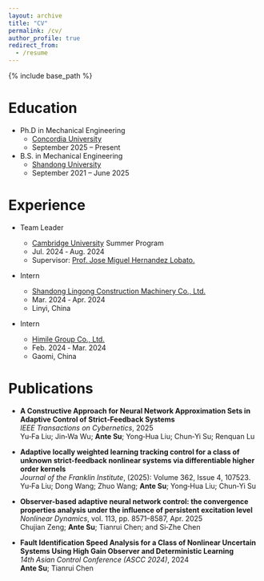 ```yaml
---
layout: archive
title: "CV"
permalink: /cv/
author_profile: true
redirect_from:
  - /resume
---
```


{% include base_path %}

Education
======
* Ph.D in Mechanical Engineering<br>
  * [Concordia University](https://www.concordia.ca/)
  * September 2025 – Present
* B.S. in Mechanical Engineering
  * [Shandong University](https://www.en.sdu.edu.cn/)
  * September 2021 – June 2025

Experience
======
* Team Leader
  * [Cambridge University](https://www.cam.ac.uk/) Summer Program
  * Jul. 2024 ‑ Aug. 2024
  * Supervisor: [Prof. Jose Miguel Hernandez Lobato.](https://jmhl.org/)

* Intern
  * [Shandong Lingong Construction Machinery Co., Ltd.](https://www.sdlg.com/)
  * Mar. 2024 ‑ Apr. 2024
  * Linyi, China

* Intern
  * [Himile Group Co., Ltd.](https://www.himile.com/)
  * Feb. 2024 ‑ Mar. 2024
  * Gaomi, China


Publications
======
* **A Constructive Approach for Neural Network Approximation Sets in Adaptive Control of Strict‑Feedback Systems**  
  *IEEE Transactions on Cybernetics*, 2025  
  Yu‑Fa Liu; Jin‑Wa Wu; **Ante Su**; Yong‑Hua Liu; Chun‑Yi Su; Renquan Lu

* **Adaptive locally weighted learning tracking control for a class of unknown strict-feedback nonlinear systems via differentiable higher order kernels**  
  *Journal of the Franklin Institute*, (2025): Volume 362, Issue 4, 107523.  
  Yu‑Fa Liu; Dong Wang; Zhuo Wang; **Ante Su**; Yong‑Hua Liu; Chun‑Yi Su

* **Observer-based adaptive neural network control: the convergence properties analysis under the influence of persistent excitation level**  
  *Nonlinear Dynamics*, vol. 113, pp. 8571–8587, Apr. 2025  
  Chujian Zeng; **Ante Su**; Tianrui Chen; and Si‑Zhe Chen
  
* **Fault Identification Speed Analysis for a Class of Nonlinear Uncertain Systems Using High Gain Observer and Deterministic Learning**  
  *14th Asian Control Conference (ASCC 2024)*, 2024  
  **Ante Su**; Tianrui Chen


